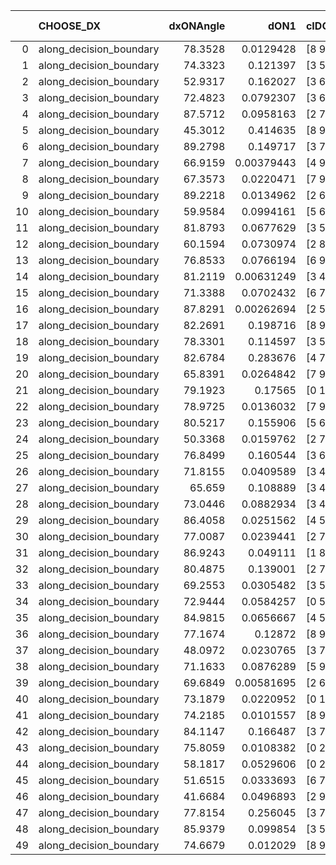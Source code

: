 |    | CHOOSE_DX               |   dxONAngle |       dON1 | cIDON1   |   dON_patch_1 |   nTON |        dON |   dxOFFAngle |      dOFF1 | cIDOFF1   |   dOFF_patch_1 |   nTOFF |       dOFF | SUCCESS   |   nExp |   dual_point_id |   subpoint_time_seconds |   total_execution_time |       logp |   dOFF/dON | Vote dOFF>dON   |
|---:|:------------------------|------------:|-----------:|:---------|--------------:|-------:|-----------:|-------------:|-----------:|:----------|---------------:|--------:|-----------:|:----------|-------:|----------------:|------------------------:|-----------------------:|-----------:|-----------:|:----------------|
|  0 | along_decision_boundary |     78.3528 | 0.0129428  | [8 9]    |    0.0129428  |      1 | 0.0129428  |      82.9598 | 0.0441402  | [8 9]     |     0.0441402  |       1 | 0.0441402  | True      |      1 |               5 |                1.67448  |                2.22063 |  0         |  3.4104    | True            |
|  1 | along_decision_boundary |     74.3323 | 0.121397   | [3 5]    |    0.121397   |      1 | 0.121397   |      62.3927 | 0.0179159  | [3 5]     |     0.0179159  |       1 | 0.0179159  | False     |      2 |               9 |                1.91402  |               15.2784  | -0.5       |  0.147581  | False           |
|  2 | along_decision_boundary |     52.9317 | 0.162027   | [3 6]    |    0.162027   |      1 | 0.162027   |      60.2557 | 0.205604   | [3 6]     |     0.205604   |       1 | 0.205604   | True      |      3 |              10 |                3.66857  |               18.9519  | -0         |  1.26895   | True            |
|  3 | along_decision_boundary |     72.4823 | 0.0792307  | [3 6]    |    0.0792307  |      1 | 0.0792307  |      70.3795 | 0.147534   | [3 6]     |     0.147534   |       1 | 0.147534   | True      |      4 |              11 |                2.51886  |               21.4758  | -0.166667  |  1.86208   | True            |
|  4 | along_decision_boundary |     87.5712 | 0.0958163  | [2 7]    |    0.0958163  |      1 | 0.0958163  |      78.5182 | 0.314628   | [2 7]     |     0.314628   |       1 | 0.314628   | True      |      5 |              15 |                5.4272   |               27.0407  | -0.5       |  3.28366   | True            |
|  5 | along_decision_boundary |     45.3012 | 0.414635   | [8 9]    |    0.414635   |      1 | 0.414635   |      48.9284 | 0.0209054  | [8 9]     |     0.0209054  |       1 | 0.0209054  | False     |      6 |              19 |                3.09623  |               32.6494  | -0.9       |  0.0504189 | False           |
|  6 | along_decision_boundary |     89.2798 | 0.149717   | [3 7]    |    0.149717   |      1 | 0.149717   |      63.617  | 0.0674329  | [3 7]     |     0.0674329  |       1 | 0.0674329  | False     |      7 |              24 |                1.56559  |               42.8159  | -0.333333  |  0.450403  | False           |
|  7 | along_decision_boundary |     66.9159 | 0.00379443 | [4 9]    |    0.00379443 |      1 | 0.00379443 |      62.6607 | 0.119869   | [4 9]     |     0.119869   |       1 | 0.119869   | True      |      8 |              25 |                1.25198  |               44.0729  | -0.0714286 | 31.5907    | True            |
|  8 | along_decision_boundary |     67.3573 | 0.0220471  | [7 9]    |    0.0220471  |      1 | 0.0220471  |      68.2856 | 0.0186174  | [7 9]     |     0.0186174  |       1 | 0.0186174  | False     |      9 |              26 |                1.3449   |               45.4254  | -0.25      |  0.844437  | False           |
|  9 | along_decision_boundary |     89.2218 | 0.0134962  | [2 6]    |    0.0134962  |      1 | 0.0134962  |      78.4527 | 0.0239647  | [2 6]     |     0.0239647  |       1 | 0.0239647  | True      |     10 |              28 |                1.17486  |               46.6549  | -0.0555556 |  1.77566   | True            |
| 10 | along_decision_boundary |     59.9584 | 0.0994161  | [5 6]    |    0.0994161  |      1 | 0.0994161  |      62.4492 | 0.100887   | [5 6]     |     0.100887   |       1 | 0.100887   | True      |     11 |              29 |                2.58885  |               49.2513  | -0.2       |  1.01479   | True            |
| 11 | along_decision_boundary |     81.8793 | 0.0677629  | [3 5]    |    0.0677629  |      1 | 0.0677629  |      77.8558 | 0.208541   | [3 5]     |     0.208541   |       1 | 0.208541   | True      |     12 |              30 |                4.72361  |               53.983   | -0.409091  |  3.07752   | True            |
| 12 | along_decision_boundary |     60.1594 | 0.0730974  | [2 8]    |    0.0730974  |      1 | 0.0730974  |      85.3618 | 0.0814622  | [2 8]     |     0.0814622  |       1 | 0.0814622  | True      |     13 |              32 |                1.81157  |               55.8406  | -0.666667  |  1.11443   | True            |
| 13 | along_decision_boundary |     76.8533 | 0.0766194  | [6 9]    |    0.0766194  |      1 | 0.0766194  |      82.4426 | 0.163686   | [6 9]     |     0.163686   |       1 | 0.163686   | True      |     14 |              33 |                1.07479  |               56.9204  | -0.961538  |  2.13635   | True            |
| 14 | along_decision_boundary |     81.2119 | 0.00631249 | [3 4]    |    0.00631249 |      1 | 0.00631249 |      82.9758 | 0.053054   | [3 4]     |     0.053054   |       1 | 0.053054   | True      |     15 |              35 |                1.59017  |               62.8403  | -1.28571   |  8.40462   | True            |
| 15 | along_decision_boundary |     71.3388 | 0.0702432  | [6 7]    |    0.0702432  |      1 | 0.0702432  |      67.6725 | 0.0025484  | [6 7]     |     0.0025484  |       1 | 0.0025484  | False     |     16 |              37 |                1.45552  |               64.3373  | -1.63333   |  0.0362797 | False           |
| 16 | along_decision_boundary |     87.8291 | 0.00262694 | [2 5]    |    0.00262694 |      1 | 0.00262694 |      83.6415 | 0.00620924 | [2 5]     |     0.00620924 |       1 | 0.00620924 | True      |     17 |              38 |                0.994823 |               65.3392  | -1.125     |  2.36367   | True            |
| 17 | along_decision_boundary |     82.2691 | 0.198716   | [8 9]    |    0.198716   |      1 | 0.198716   |      77.5377 | 0.0790841  | [8 9]     |     0.0790841  |       1 | 0.0790841  | False     |     18 |              39 |                3.63044  |               68.9786  | -1.44118   |  0.397975  | False           |
| 18 | along_decision_boundary |     78.3301 | 0.114597   | [3 5]    |    0.114597   |      1 | 0.114597   |      79.93   | 0.0306668  | [3 5]     |     0.0306668  |       1 | 0.0306668  | False     |     19 |              40 |                1.75966  |               70.7482  | -1         |  0.267606  | False           |
| 19 | along_decision_boundary |     82.6784 | 0.283676   | [4 7]    |    0.283676   |      1 | 0.283676   |      83.295  | 1.17525    | [4 7]     |     1.17525    |       1 | 1.17525    | True      |     20 |              41 |                6.93887  |               77.6951  | -0.657895  |  4.14293   | True            |
| 20 | along_decision_boundary |     65.8391 | 0.0264842  | [7 9]    |    0.0264842  |      1 | 0.0264842  |      64.97   | 0.38048    | [7 9]     |     0.38048    |       1 | 0.38048    | True      |     21 |              45 |                2.91574  |               80.768   | -0.9       | 14.3663    | True            |
| 21 | along_decision_boundary |     79.1923 | 0.17565    | [0 1]    |    0.17565    |      1 | 0.17565    |      76.6115 | 0.523207   | [0 1]     |     0.523207   |       1 | 0.523207   | True      |     22 |              49 |                3.20536  |               84.1276  | -1.16667   |  2.97869   | True            |
| 22 | along_decision_boundary |     78.9725 | 0.0136032  | [7 9]    |    0.0136032  |      1 | 0.0136032  |      88.4745 | 0.0192216  | [7 9]     |     0.0192216  |       1 | 0.0192216  | True      |     23 |              54 |                1.89529  |               86.2352  | -1.45455   |  1.41302   | True            |
| 23 | along_decision_boundary |     80.5217 | 0.155906   | [5 6]    |    0.155906   |      1 | 0.155906   |      85.067  | 0.0815058  | [5 6]     |     0.0815058  |       1 | 0.0815058  | False     |     24 |              56 |                1.59768  |               87.8829  | -1.76087   |  0.522788  | False           |
| 24 | along_decision_boundary |     50.3368 | 0.0159762  | [2 7]    |    0.0159762  |      1 | 0.0159762  |      61.5318 | 0.0930239  | [2 7]     |     0.0930239  |       1 | 0.0930239  | True      |     25 |              57 |                1.54888  |               89.4418  | -1.33333   |  5.82265   | True            |
| 25 | along_decision_boundary |     76.8499 | 0.160544   | [3 6]    |    0.160544   |      1 | 0.160544   |      84.2971 | 0.376616   | [3 6]     |     0.376616   |       1 | 0.376616   | True      |     26 |              58 |                3.28649  |               92.7362  | -1.62      |  2.34588   | True            |
| 26 | along_decision_boundary |     71.8155 | 0.0409589  | [3 4]    |    0.0409589  |      1 | 0.0409589  |      73.5755 | 0.163108   | [3 4]     |     0.163108   |       1 | 0.163108   | True      |     27 |              61 |                3.24652  |               99.1439  | -1.92308   |  3.98222   | True            |
| 27 | along_decision_boundary |     65.659  | 0.108889   | [3 4]    |    0.108889   |      1 | 0.108889   |      64.9911 | 0.833597   | [3 4]     |     0.833597   |       1 | 0.833597   | True      |     28 |              62 |                7.4161   |              106.568   | -2.24074   |  7.65545   | True            |
| 28 | along_decision_boundary |     73.0446 | 0.0882934  | [3 4]    |    0.0882934  |      1 | 0.0882934  |      72.8456 | 0.0390371  | [3 4]     |     0.0390371  |       1 | 0.0390371  | False     |     29 |              63 |                1.75988  |              108.336   | -2.57143   |  0.442129  | False           |
| 29 | along_decision_boundary |     86.4058 | 0.0251562  | [4 5]    |    0.0251562  |      1 | 0.0251562  |      89.0605 | 0.00201864 | [4 5]     |     0.00201864 |       1 | 0.00201864 | False     |     30 |              71 |                1.24496  |              118.318   | -2.08621   |  0.0802441 | False           |
| 30 | along_decision_boundary |     77.0087 | 0.0239441  | [2 7]    |    0.0239441  |      1 | 0.0239441  |      75.9887 | 0.0166109  | [2 7]     |     0.0166109  |       1 | 0.0166109  | False     |     31 |              74 |                0.949864 |              119.356   | -1.66667   |  0.693734  | False           |
| 31 | along_decision_boundary |     86.9243 | 0.049111   | [1 8]    |    0.049111   |      1 | 0.049111   |      76.7605 | 0.238512   | [0 8]     |     0.238512   |       1 | 0.238512   | True      |     32 |              75 |                3.54757  |              122.914   | -1.30645   |  4.85658   | True            |
| 32 | along_decision_boundary |     80.4875 | 0.139001   | [2 7]    |    0.139001   |      1 | 0.139001   |      67.2171 | 0.383255   | [2 7]     |     0.383255   |       1 | 0.383255   | True      |     33 |              77 |                5.90863  |              128.873   | -1.5625    |  2.75721   | True            |
| 33 | along_decision_boundary |     69.2553 | 0.0305482  | [3 5]    |    0.0305482  |      1 | 0.0305482  |      68.9333 | 0.368046   | [3 5]     |     0.368046   |       1 | 0.368046   | True      |     34 |              78 |                3.10185  |              131.983   | -1.83333   | 12.048     | True            |
| 34 | along_decision_boundary |     72.9444 | 0.0584257  | [0 5]    |    0.0584257  |      1 | 0.0584257  |      68.1046 | 0.0478427  | [1 5]     |     0.0478427  |       1 | 0.0478427  | False     |     35 |              79 |                2.0343   |              134.023   | -2.11765   |  0.818864  | False           |
| 35 | along_decision_boundary |     84.9815 | 0.0656667  | [4 5]    |    0.0656667  |      1 | 0.0656667  |      81.5338 | 0.026558   | [4 5]     |     0.026558   |       1 | 0.026558   | False     |     36 |              80 |                1.58849  |              135.616   | -1.72857   |  0.404437  | False           |
| 36 | along_decision_boundary |     77.1674 | 0.12872    | [8 9]    |    0.12872    |      1 | 0.12872    |      78.1388 | 0.202815   | [8 9]     |     0.202815   |       1 | 0.202815   | True      |     37 |              81 |                3.58468  |              139.209   | -1.38889   |  1.57564   | True            |
| 37 | along_decision_boundary |     48.0972 | 0.0230765  | [3 7]    |    0.0230765  |      1 | 0.0230765  |      55.0834 | 0.0199444  | [3 7]     |     0.0199444  |       1 | 0.0199444  | False     |     38 |              85 |                1.03506  |              144.572   | -1.63514   |  0.864273  | False           |
| 38 | along_decision_boundary |     71.1633 | 0.0876289  | [5 9]    |    0.0876289  |      1 | 0.0876289  |      80.6968 | 0.136478   | [5 9]     |     0.136478   |       1 | 0.136478   | True      |     39 |              87 |                2.48338  |              147.101   | -1.31579   |  1.55745   | True            |
| 39 | along_decision_boundary |     69.6849 | 0.00581695 | [2 6]    |    0.00581695 |      1 | 0.00581695 |      83.1218 | 0.0236261  | [2 6]     |     0.0236261  |       1 | 0.0236261  | True      |     40 |              91 |                1.35473  |              150.126   | -1.55128   |  4.06159   | True            |
| 40 | along_decision_boundary |     73.1879 | 0.0220952  | [0 1]    |    0.0220952  |      1 | 0.0220952  |      77.5737 | 0.0456654  | [0 1]     |     0.0456654  |       1 | 0.0456654  | True      |     41 |              95 |                1.41319  |              157.618   | -1.8       |  2.06676   | True            |
| 41 | along_decision_boundary |     74.2185 | 0.0101557  | [8 9]    |    0.0101557  |      1 | 0.0101557  |      81.1191 | 0.0917496  | [8 9]     |     0.0917496  |       1 | 0.0917496  | True      |     42 |              96 |                1.11987  |              158.744   | -2.06098   |  9.03426   | True            |
| 42 | along_decision_boundary |     84.1147 | 0.166487   | [3 7]    |    0.166487   |      1 | 0.166487   |      69.429  | 0.323346   | [3 7]     |     0.323346   |       1 | 0.323346   | True      |     43 |              97 |                3.06769  |              161.819   | -2.33333   |  1.94217   | True            |
| 43 | along_decision_boundary |     75.8059 | 0.0108382  | [0 2]    |    0.0108382  |      1 | 0.0108382  |      52.5914 | 0.0527486  | [1 2]     |     0.0527486  |       1 | 0.0527486  | True      |     44 |              98 |                1.04519  |              162.87    | -2.61628   |  4.86693   | True            |
| 44 | along_decision_boundary |     58.1817 | 0.0529606  | [0 2]    |    0.0529606  |      1 | 0.0529606  |      49.0844 | 0.0708868  | [1 2]     |     0.0708868  |       1 | 0.0708868  | True      |     45 |              99 |                2.22062  |              165.099   | -2.90909   |  1.33848   | True            |
| 45 | along_decision_boundary |     51.6515 | 0.0333693  | [6 7]    |    0.0333693  |      1 | 0.0333693  |      65.2156 | 0.1917     | [6 7]     |     0.1917     |       1 | 0.1917     | True      |     46 |             100 |                2.80988  |              167.917   | -3.21111   |  5.74479   | True            |
| 46 | along_decision_boundary |     41.6684 | 0.0496893  | [2 9]    |    0.0496893  |      1 | 0.0496893  |      61.8501 | 0.0164706  | [2 9]     |     0.0164706  |       1 | 0.0164706  | False     |     47 |             101 |                0.888833 |              168.814   | -3.52174   |  0.331473  | False           |
| 47 | along_decision_boundary |     77.8154 | 0.256045   | [3 7]    |    0.256045   |      1 | 0.256045   |      72.115  | 0.257999   | [3 7]     |     0.257999   |       1 | 0.257999   | True      |     48 |             102 |                3.3017   |              172.123   | -3.07447   |  1.00763   | True            |
| 48 | along_decision_boundary |     85.9379 | 0.099854   | [3 5]    |    0.099854   |      1 | 0.099854   |      57.0887 | 0.449047   | [3 5]     |     0.449047   |       1 | 0.449047   | True      |     49 |             103 |                6.75073  |              178.882   | -3.375     |  4.49704   | True            |
| 49 | along_decision_boundary |     74.6679 | 0.012029   | [8 9]    |    0.012029   |      1 | 0.012029   |      80.6255 | 0.199841   | [8 9]     |     0.199841   |       1 | 0.199841   | True      |     50 |             106 |                2.58755  |              184.968   | -3.68367   | 16.6132    | True            |